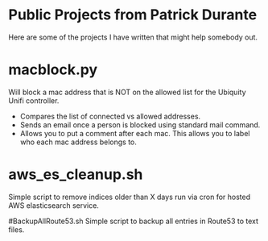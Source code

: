 # Public Projects from Patrick Durante
Here are some of the projects I have written that might help somebody out.

# macblock.py
Will block a mac address that is NOT on the allowed list for the Ubiquity Unifi controller.
  - Compares the list of connected vs allowed addresses.
  - Sends an email once a person is blocked using standard mail command.
  - Allows you to put a comment after each mac. This allows you to label who each mac address belongs to.

# aws_es_cleanup.sh
Simple script to remove indices older than X days run via cron for hosted AWS elasticsearch service. 

#BackupAllRoute53.sh
Simple script to backup all entries in Route53 to text files.
